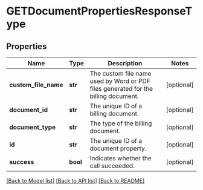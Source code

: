 # GETDocumentPropertiesResponseType

## Properties
Name | Type | Description | Notes
------------ | ------------- | ------------- | -------------
**custom_file_name** | **str** | The custom file name used by Word or PDF files generated for the billing document.  | [optional] 
**document_id** | **str** | The unique ID of a billing document.  | [optional] 
**document_type** | **str** | The type of the billing document.   | [optional] 
**id** | **str** | The unique ID of a document property.  | [optional] 
**success** | **bool** | Indicates whether the call succeeded.  | [optional] 

[[Back to Model list]](../README.md#documentation-for-models) [[Back to API list]](../README.md#documentation-for-api-endpoints) [[Back to README]](../README.md)

